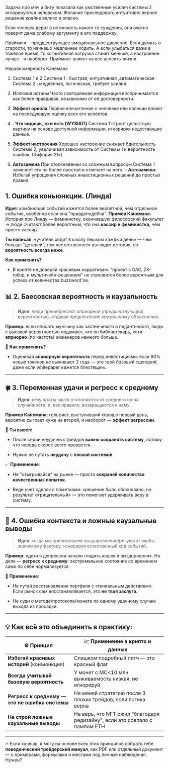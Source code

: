 Задача про мяч и биту показала как умственные усилия системы 2 игнорируются человеком. Желание преследовать интуитивно верное решение крайне велико и опасно.

Если человек верит в истинность какого то суждения, они  охотно поверит даже слабому аргументу в его поддержку.

Прайминг - предществующее эмоциональное давление. Если думать о старости, то начнешо медленнее ходить. А если улыбаться даже в тяжелое время, то когнитивная нагрузка станет меньше, а настроение лучше - и наоборот. Прайминг влияет на все аспекты жизни

Неравномерность Канемана

1. Система 1 и 2
Система 1 : быстрая, интуитивная ,автоматическая
Система 2 : медленная, логическая, требует усилий.

2. Иллюзия истины
Часто повторяемая информация воспринимается как более правдивая, независимо от её достоверности.
3. **Эффект ореола**
Первое впечатление о человеке или явлении влияет на последующую оценку всех его аспектов.​
4. . **Что видишь, то и есть (WYSIATI)**
Система 1 строит целостную картину на основе доступной информации, игнорируя недостающие данные.​
5. **Эффект настроения**
Хорошее настроение снижает бдительность Системы 2, увеличивая зависимость от Системы 1 и вероятность ошибок. (Эйфория 21к)
6. **Автозамена**
При столкновении со сложным вопросом Система 1 заменяет его на более простой и отвечает на него. - **Автозамена**: Избегай упрощения сложных инвестиционных решений до простых правил.




## 1. Ошибка коньюнкции. (Линда)
**Идея**: комбинация событий кажется более вероятной, чем отдельное событие, особенно если она "правдоподобна". 
**Пример Канемана**:  
История про Линду — феминистку, окончившую философский факультет → люди считают более вероятным, что она **кассир и феминистка**, чем просто кассир.

**Ты написал**: «учитель ходит в школу пешком каждый день» — чем больше "деталей", тем «естественнее» выглядит история, но **вероятность всегда ниже**.


**Как применять?**
- В крипте не доверяй красивым нарративам: "проект с DAO, ZK-rollup, и мультичейн-решением" не становится более вероятным для успеха от количества buzzword'ов.


## 📊 **2. Баесовская вероятность и каузальность**

> **Идея**: люди пренебрегают _априорной (предшествующей)_ вероятностью, отдавая предпочтение _каузальному объяснению_.

**Пример**: если описать мужчину как застенчивого и педантичного, люди с высокой вероятностью подумают, что он библиотекарь, хотя **априорно** (по частоте) инженеров намного больше.

🔹 **Как применять?**
- Оценивай **априорную вероятность** перед инвестициями: если 90% новых токенов не выживают 2 года — это твой _базовый сценарий_, даже если whitepaper кажется блестящим.

---

## 🍀 **3. Переменная удачи и регресс к среднему**

> **Идея**: результаты часто отклоняются от среднего из-за случайности, и, как правило, возвращаются к нему.

**Пример Канемана**: гольфист, выступивший хорошо первый день, вероятно сыграет хуже на второй, и наоборот — **эффект регрессии**.

🔹 **Ты вывел:**

- После серии неудачных трейдов **важно сохранять систему**, потому что череда скорее всего прервется.
    
- Нужно не путать **неудачу** с **плохой системой**.
    

✅ **Применение**:

- Не "отыгрывайся" на рынке — просто **сохраняй количество качественных попыток**.
    
- Веди учет сделок с пометками: «решение было обосновано, но результат отрицательный» — это помогает удерживать веру в систему.
    

---

## 🧪 **4. Ошибка контекста и ложные каузальные выводы**

> **Идея**: когда мы приписываем выздоровление/результат якобы значимому фактору, игнорируя естественный ход событий.

**Пример**: «дети в депрессии начали гладить кошек и выздоровели». На деле — **регресс к среднему**: экстремальное состояние со временем само по себе нормализуется.

🔹 **Применение**:

- Не путай восстановление портфеля с «гениальным действием». Если рынок сам восстанавливается, это **не твоя заслуга**.
    
- Не суди о методе/протоколе/монете по одному удачному случаю выхода из просадки.
    

---

## 💡 **Как всё это объединить в практику:**

|⚙️ Принцип|📈 Применение в крипто и данных|
|---|---|
|**Избегай красивых историй** (конъюнкция)|Слишком подробный питч — это красный флаг|
|**Всегда учитывай базовую вероятность**|У монет с MC<10 млн выживаемость низкая, не игнорируй|
|**Регресс к среднему — это не ошибка системы**|Не меняй стратегию после 3 плохих трейдов, если логика верна|
|**Не строй ложные каузальные выводы**|Не верь, что NFT ожил "благодаря редизайну", если это совпало с пампом ETH|

---

🔥 Если хочешь, я могу на основе всех этих принципов собрать тебе **поведенческий трейдерский мануал**, как PDF или отдельный документ — с примерами, формулами и местами под личные наблюдения. Нужен?